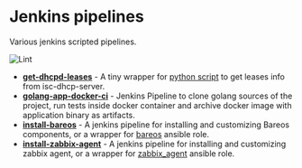 # Jenkins pipelines

Various jenkins scripted pipelines.

![Lint](https://github.com/alexanderbazhenoff/jenkins-pipelines/actions/workflows/lint.yml/badge.svg?branch=main)


- [**get-dhcpd-leases**](get-dhcpd-leases/README.md) - A tiny wrapper for
  [python script](https://github.com/alexanderbazhenoff/various-scripts/tree/master/network/get_dhcpd_leases) to get
  leases info from isc-dhcp-server.
- [**golang-app-docker-ci**](golang-app-docker-ci/README.md) - Jenkins Pipeline to clone golang sources of the project,
  run tests inside docker container and archive docker image with application binary as artifacts.
- [**install-bareos**](install-bareos/README.md) - A jenkins pipeline for installing and customizing Bareos components,
  or a wrapper for [bareos](https://github.com/alexanderbazhenoff/ansible-collection-linux/tree/main/roles/bareos)
  ansible role.
- [**install-zabbix-agent**](install-zabbix-agent/README.md) - A jenkins pipeline for installing and customizing zabbix
  agent, or a wrapper for
  [zabbix_agent](https://github.com/alexanderbazhenoff/ansible-collection-linux/tree/main/roles/zabbix_agent)
  ansible role.
